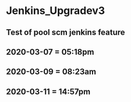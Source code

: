 # Jenkins_Upgradev3

## Test of pool scm jenkins feature

## 2020-03-07 = 05:18pm

## 2020-03-09 = 08:23am

## 2020-03-11 = 14:57pm

